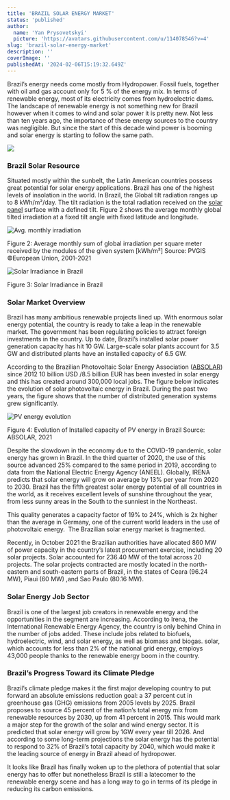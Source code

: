 ```yaml
---
title: 'BRAZIL SOLAR ENERGY MARKET'
status: 'published'
author:
  name: 'Yan Prysovetskyi'
  picture: 'https://avatars.githubusercontent.com/u/114078546?v=4'
slug: 'brazil-solar-energy-market'
description: ''
coverImage: ''
publishedAt: '2024-02-06T15:19:32.649Z'
---
```


Brazil’s energy needs come mostly from Hydropower. Fossil fuels, together with oil and gas account only for 5 % of the energy mix. In terms of renewable energy, most of its electricity comes from hydroelectric dams. The landscape of renewable energy is not something new for Brazil however when it comes to wind and solar power it is pretty new. Not less than ten years ago, the importance of these energy sources to the country was negligible. But since the start of this decade wind power is booming and solar energy is starting to follow the same path.

![](https://ae-solar.com/wp-content/uploads/2021/10/photo_2021-10-26_14-17-30.jpg)

### **Brazil Solar Resource**

Situated mostly within the sunbelt, the Latin American countries possess great potential for solar energy applications. Brazil has one of the highest levels of insolation in the world. In Brazil, the Global tilt radiation ranges up to 8 kWh/m²/day. The tilt radiation is the total radiation received on the [solar panel](https://ae-solar.com/products-list/) surface with a defined tilt. Figure 2 shows the average monthly global tilted irradiation at a fixed tilt angle with fixed latitude and longitude.

![Avg. monthly irradiation ](https://ae-solar.com/wp-content/uploads/2021/10/image002-1.png)

Figure 2: Average monthly sum of global irradiation per square meter received by the modules of the given system \[kWh/m²\] Source: PVGIS ©European Union, 2001-2021

![Solar Irradiance in Brazil](https://ae-solar.com/wp-content/uploads/2021/10/image003.png)

Figure 3: Solar Irradiance in Brazil

### **Solar Market Overview**

Brazil has many ambitious renewable projects lined up. With enormous solar energy potential, the country is ready to take a leap in the renewable market. The government has been regulating policies to attract foreign investments in the country. Up to date, Brazil’s installed solar power generation capacity has hit 10 GW. Large-scale solar plants account for 3.5 GW and distributed plants have an installed capacity of 6.5 GW.

According to the Brazilian Photovoltaic Solar Energy Association ([ABSOLAR](https://www.absolar.org.br/en/)) since 2012 10 billion USD /8.5 billion EUR has been invested in solar energy and this has created around 300,000 local jobs. The figure below indicates the evolution of solar photovoltaic energy in Brazil. During the past two years, the figure shows that the number of distributed generation systems grew significantly.

![PV energy evolution ](https://ae-solar.com/wp-content/uploads/2021/10/image004.jpg)

Figure 4: Evolution of Installed capacity of PV energy in Brazil Source: ABSOLAR, 2021

Despite the slowdown in the economy due to the COVID-19 pandemic, solar energy has grown in Brazil. In the third quarter of 2020, the use of this source advanced 25% compared to the same period in 2019, according to data from the National Electric Energy Agency (ANEEL). Globally, IRENA predicts that solar energy will grow on average by 13% per year from 2020 to 2030. Brazil has the fifth greatest solar energy potential of all countries in the world, as it receives excellent levels of sunshine throughout the year, from less sunny areas in the South to the sunniest in the Northeast.

This quality generates a capacity factor of 19% to 24%, which is 2x higher than the average in Germany, one of the current world leaders in the use of photovoltaic energy.  The Brazilian solar energy market is fragmented.

Recently, in October 2021 the Brazilian authorities have allocated 860 MW of power capacity in the country’s latest procurement exercise, including 20 solar projects. Solar accounted for 236.40 MW of the total across 20 projects. The solar projects contracted are mostly located in the north-eastern and south-eastern parts of Brazil, in the states of Ceara (96.24 MW), Piaui (60 MW) ,and Sao Paulo (80.16 MW).

### **Solar Energy Job Sector**

Brazil is one of the largest job creators in renewable energy and the opportunities in the segment are increasing. According to Irena, the International Renewable Energy Agency, the country is only behind China in the number of jobs added. These include jobs related to biofuels, hydroelectric, wind, and solar energy, as well as biomass and biogas. solar, which accounts for less than 2% of the national grid energy, employs 43,000 people thanks to the renewable energy boom in the country.

### **Brazil’s Progress Toward its Climate Pledge**

Brazil’s climate pledge makes it the first major developing country to put forward an absolute emissions reduction goal: a 37 percent cut in greenhouse gas (GHG) emissions from 2005 levels by 2025. Brazil proposes to source 45 percent of the nation’s total energy mix from renewable resources by 2030, up from 41 percent in 2015. This would mark a major step for the growth of the solar and wind energy sector. It is predicted that solar energy will grow by 1GW every year till 2026. And according to some long-term projections the solar energy has the potential to respond to 32% of Brazil’s total capacity by 2040, which would make it the leading source of energy in Brazil ahead of hydropower.

It looks like Brazil has finally woken up to the plethora of potential that solar energy has to offer but nonetheless Brazil is still a latecomer to the renewable energy scene and has a long way to go in terms of its pledge in reducing its carbon emissions.